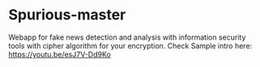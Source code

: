 # Spurious-master
Webapp for fake news detection and analysis with information security tools with cipher algorithm for your encryption. Check Sample intro here: https://youtu.be/esJ7V-Dd9Ko

